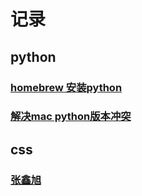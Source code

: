 # 记录

## python
### [homebrew 安装python](https://www.jianshu.com/p/7462a1f3f846)
### [解决mac python版本冲突](https://stringpiggy.hpd.io/mac-osx-python3-dual-install/)
## css
### [张鑫旭](https://www.zhangxinxu.com/)
